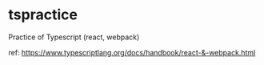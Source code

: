 # tspractice
Practice of Typescript (react, webpack)

ref: https://www.typescriptlang.org/docs/handbook/react-&-webpack.html
